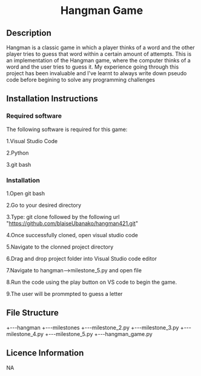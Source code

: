 
<h1 align="center">Hangman Game</h1>

## Description
Hangman is a classic game in which a player thinks of a word and the other player tries to guess that word within a certain amount of attempts.
This is an implementation of the Hangman game, where the computer thinks of a word and the user tries to guess it. 
My experience going through this project has been invaluable and I've learnt to always write down pseudo code  before begining to solve any programming challenges

## Installation Instructions
### Required software
The following software is required for this game:

1.Visual Studio Code

2.Python

3.git bash

### Installation 

1.Open git bash 

2.Go to your desired directory 

3.Type: git clone followed by the following url "https://github.com/blaiseUbanako/hangman421.git"

4.Once successfully cloned, open visual studio code

5.Navigate to the clonned project directory

6.Drag and drop project folder into Visual Studio code editor

7.Navigate to hangman-->milestone_5.py and open file

8.Run the code using the play button on VS code to begin the game. 

9.The user will be prommpted to guess a letter

## File Structure
 +---hangman
    +---milestones
       +---milestone_2.py
       +---milestone_3.py
       +---milestone_4.py
       +---milestone_5.py
    +---hangman_game.py
    
## Licence Information
NA


